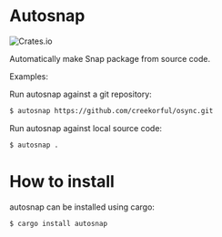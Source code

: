 # Autosnap

![Crates.io](https://img.shields.io/crates/v/autosnap)

Automatically make Snap package from source code.

Examples:

Run autosnap against a git repository:

```sh
$ autosnap https://github.com/creekorful/osync.git
```

Run autosnap against local source code:

```sh
$ autosnap .
```

# How to install

autosnap can be installed using cargo:

```sh
$ cargo install autosnap
```
